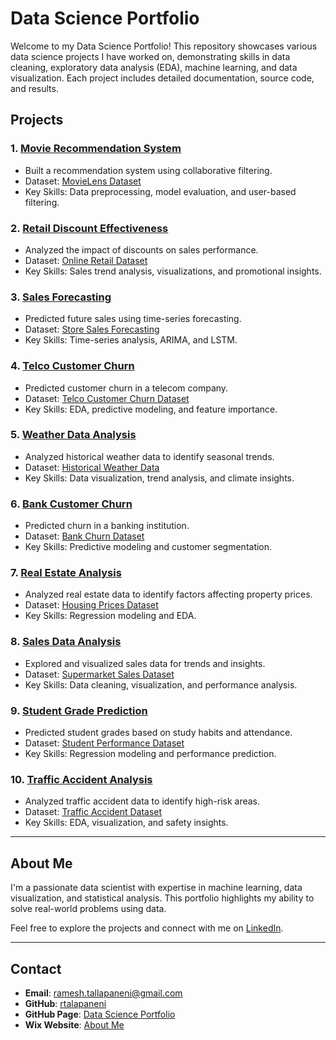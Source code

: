 # Data Science Portfolio

Welcome to my Data Science Portfolio! This repository showcases various data science projects I have worked on, demonstrating skills in data cleaning, exploratory data analysis (EDA), machine learning, and data visualization. Each project includes detailed documentation, source code, and results.

## Projects

### 1. [Movie Recommendation System](https://github.com/rtalapaneni/datascience_portfolio/tree/main/movie_recommendation_system)

- Built a recommendation system using collaborative filtering.
- Dataset: [MovieLens Dataset](https://www.kaggle.com/datasets/grouplens/movielens-20m-dataset)
- Key Skills: Data preprocessing, model evaluation, and user-based filtering.

### 2. [Retail Discount Effectiveness](https://github.com/rtalapaneni/datascience_portfolio/tree/main/retail_discount_effectiveness)

- Analyzed the impact of discounts on sales performance.
- Dataset: [Online Retail Dataset](https://www.kaggle.com/datasets/heeraldedhia/groceries-dataset)
- Key Skills: Sales trend analysis, visualizations, and promotional insights.

### 3. [Sales Forecasting](https://github.com/rtalapaneni/datascience_portfolio/tree/main/sales_forecasting)

- Predicted future sales using time-series forecasting.
- Dataset: [Store Sales Forecasting](https://www.kaggle.com/datasets/crawford/weekly-sales-transactions)
- Key Skills: Time-series analysis, ARIMA, and LSTM.

### 4. [Telco Customer Churn](https://github.com/rtalapaneni/datascience_portfolio/tree/main/telco_customer_churn)

- Predicted customer churn in a telecom company.
- Dataset: [Telco Customer Churn Dataset](https://www.kaggle.com/datasets/blastchar/telco-customer-churn)
- Key Skills: EDA, predictive modeling, and feature importance.

### 5. [Weather Data Analysis](https://github.com/rtalapaneni/datascience_portfolio/tree/main/weather_data_analysis)

- Analyzed historical weather data to identify seasonal trends.
- Dataset: [Historical Weather Data](https://www.kaggle.com/datasets/selfishgene/historical-hourly-weather-data)
- Key Skills: Data visualization, trend analysis, and climate insights.

### 6. [Bank Customer Churn](https://github.com/rtalapaneni/datascience_portfolio/tree/main/bank_customer_churn)

- Predicted churn in a banking institution.
- Dataset: [Bank Churn Dataset](https://www.kaggle.com/datasets/shubhendra21/bank-churn)
- Key Skills: Predictive modeling and customer segmentation.

### 7. [Real Estate Analysis](https://github.com/rtalapaneni/datascience_portfolio/tree/main/realestate_analysis)

- Analyzed real estate data to identify factors affecting property prices.
- Dataset: [Housing Prices Dataset](https://www.kaggle.com/c/house-prices-advanced-regression-techniques)
- Key Skills: Regression modeling and EDA.

### 8. [Sales Data Analysis](https://github.com/rtalapaneni/datascience_portfolio/tree/main/sales_data_analysis)

- Explored and visualized sales data for trends and insights.
- Dataset: [Supermarket Sales Dataset](https://www.kaggle.com/datasets/aungpyaeap/supermarket-sales)
- Key Skills: Data cleaning, visualization, and performance analysis.

### 9. [Student Grade Prediction](https://github.com/rtalapaneni/datascience_portfolio/tree/main/student_grade_prediction)

- Predicted student grades based on study habits and attendance.
- Dataset: [Student Performance Dataset](https://www.kaggle.com/datasets/spscientist/students-performance-in-exams)
- Key Skills: Regression modeling and performance prediction.

### 10. [Traffic Accident Analysis](https://github.com/rtalapaneni/datascience_portfolio/tree/main/traffic_accident_analysis)

- Analyzed traffic accident data to identify high-risk areas.
- Dataset: [Traffic Accident Dataset](https://www.kaggle.com/datasets/sobhanmoosavi/us-accidents)
- Key Skills: EDA, visualization, and safety insights.

---

## About Me

I'm a passionate data scientist with expertise in machine learning, data visualization, and statistical analysis. This portfolio highlights my ability to solve real-world problems using data.

Feel free to explore the projects and connect with me on [LinkedIn](https://www.linkedin.com/in/ramesh-talapaneni-1a97b822).

---

## Contact

- **Email**: ramesh.tallapaneni@gmail.com
- **GitHub**: [rtalapaneni](https://github.com/rtalapaneni)
- **GitHub Page**: [Data Science Portfolio](https://rtalapaneni.github.io/datascience_portfolio/)
- **Wix Website**: [About Me](https://rameshtallapaneni.wixsite.com/home)

